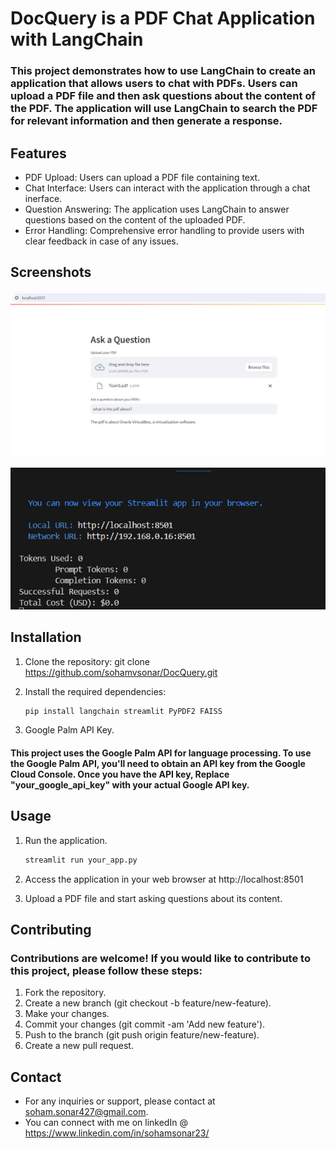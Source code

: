 # DocQuery is a PDF Chat Application with LangChain

### This project demonstrates how to use LangChain to create an application that allows users to chat with PDFs. Users can upload a PDF file and then ask questions about the content of the PDF. The application will use LangChain to search the PDF for relevant information and then generate a response.

## Features
- PDF Upload: Users can upload a PDF file containing text.
- Chat Interface: Users can interact with the application through a chat inerface.
- Question Answering: The application uses LangChain to answer questions based on the content of the uploaded PDF.
- Error Handling: Comprehensive error handling to provide users with clear feedback in case of any issues.

## Screenshots

![](https://github.com/sohamvsonar/DocQuery/blob/main/SS1.jpg)

![](https://github.com/sohamvsonar/DocQuery/blob/main/SS2.jpg)

## Installation

1. Clone the repository:
    git clone https://github.com/sohamvsonar/DocQuery.git

2. Install the required dependencies:
    ```bash
    pip install langchain streamlit PyPDF2 FAISS

3. Google Palm API Key.
#### This project uses the Google Palm API for language processing. To use the Google Palm API, you'll need to obtain an API key from   the Google Cloud Console. Once you have the API key, Replace "your_google_api_key" with your actual Google API key.

## Usage

1. Run the application.
    ```bash
    streamlit run your_app.py

2. Access the application in your web browser at http://localhost:8501

3. Upload a PDF file and start asking questions about its content.

## Contributing
### Contributions are welcome! If you would like to contribute to this project, please follow these steps:

1. Fork the repository.
2. Create a new branch (git checkout -b feature/new-feature).
3. Make your changes.
4. Commit your changes (git commit -am 'Add new feature').
5. Push to the branch (git push origin feature/new-feature).
6. Create a new pull request.

## Contact
- For any inquiries or support, please contact at soham.sonar427@gmail.com.
- You can connect with me on linkedIn @ https://www.linkedin.com/in/sohamsonar23/
